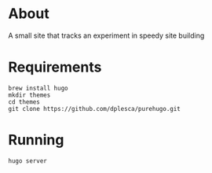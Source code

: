 
# About

A small site that tracks an experiment in speedy site building 

# Requirements

```
brew install hugo
mkdir themes
cd themes
git clone https://github.com/dplesca/purehugo.git
```

# Running

```
hugo server
```

